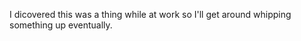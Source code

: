 I dicovered this was a thing while at work so I'll get around whipping something up eventually.

<!---
NipChip/NipChip is a ✨ special ✨ repository because its `README.md` (this file) appears on your GitHub profile.
You can click the Preview link to take a look at your changes.
--->
